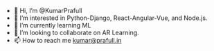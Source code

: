 - 👋 Hi, I’m @KumarPrafull
- 👀 I’m interested in Python-Django, React-Angular-Vue, and Node.js.
- 🌱 I’m currently learning ML
- 💞️ I’m looking to collaborate on AR Learning.
- 📫 How to reach me kumar@prafull.in

<!---
KumarPrafull/KumarPrafull is a ✨ special ✨ repository because its `README.md` (this file) appears on your GitHub profile.
You can click the Preview link to take a look at your changes.
--->
